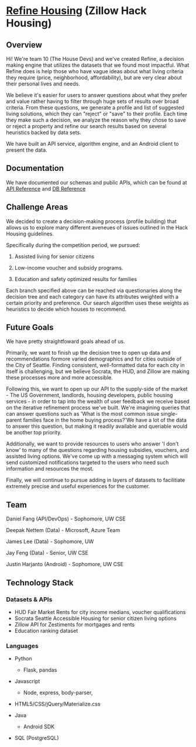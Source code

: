 [Refine Housing](www.refinehousing.com) (Zillow Hack Housing)
==

## Overview

Hi! We're team 10 (The House Devs) and we've created Refine, a decision making engine that utilizes the datasets that we found most impactful.  What Refine does is help those who have vague ideas about what living criteria they require (price, neighborhood, affordability), but are very clear about their personal lives and needs. 

We believe it's easier for users to answer questions about what they prefer and value rather having to filter through huge sets of results over broad criteria. From these questions, we generate a profile and list of suggested living solutions, which they can "reject" or "save" to their profile. Each time they make such a decision, we analyze the reason why they chose to save or reject a property and refine our search results based on several heuristics backed by data sets.

We have built an API service, algorithm engine, and an Android client to present the data.

## Documentation

We have documented our schemas and public APIs, which can be found at [API Reference](api/README.md) and [DB Reference](db/README.md)

## Challenge Areas

We decided to create a decision-making process (profile building) that allows us to explore many different aveneues of issues outlined in the Hack Housing guidelines. 

Specifically during the competition period, we pursued:

1. Assisted living for senior citizens

2. Low-income voucher and subsidy programs.

3. Education and safety optimized results for families

Each branch specified above can be reached via questionaries along the decision tree and each category can have its attributes weighted with a certain priority and preference. Our search algorithm uses these weights as heuristics to decide which houses to recommend.

## Future Goals

We have pretty straightfoward goals ahead of us. 

Primarily, we want to finish up the decision tree to open up data and recommendations formore varied demographics and for cities outside of the City of Seattle. Finding consistent, well-formatted data for each city in itself is challenging, but we believe Socrata, the HUD, and Zillow are making these processes more and more accessible. 

Following this, we want to open up our API to the supply-side of the market - The US Government, landlords, housing developers, public housing services - in order to tap into the wealth of user feedback we receive based on the iterative refinement process we've built. We're imagining queries that can answer questions such as 'What is the most common issue single-parent families face in the home buying process?'We have a lot of the data to answer this question, but making it readily available and queriable would be another top priority.

Additionally, we want to provide resources to users who answer 'I don't know' to many of the questions regarding housing subsidies, vouchers, and assisted living options. We've come up with a messaging system which will send customized notifications targeted to the users who need such information and resources the most.

Finally, we will continue to pursue adding in layers of datasets to facilitiate extremely precise and useful experiences for the customer.

## Team

Daniel Fang (API/DevOps) - Sophomore, UW CSE

Deepak Nettem (Data) - Microsoft, Azure Team

James Lee (Data) - Sophomore, UW

Jay Feng (Data) - Senior, UW CSE

Justin Harjanto (Android) - Sophomore, UW CSE

## Technology Stack

### Datasets & APIs

- HUD Fair Market Rents for city income medians, voucher qualifications
- Socrata Seattle Accessible Housing for senior citizen living options
- Zillow API for Zestiments for mortgages and rents
- Education ranking dataset

### Languages

- Python
  - Flask, pandas

- Javascript
  - Node, express, body-parser, 

- HTML5/CSS/jQuery/Materialize.css

- Java
  - Android SDK

- SQL (PostgreSQL)
